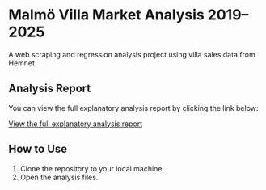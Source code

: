# Malmö Villa Market Analysis 2019–2025
A web scraping and regression analysis project using villa sales data from Hemnet.

##  Analysis Report
You can view the full explanatory analysis report by clicking the link below:

[View the full explanatory analysis report](https://github.com/Bengtegard/malmo-villa-market-2019-25/releases/download/v1.0/explanatory_analysis.html)

## How to Use
1. Clone the repository to your local machine.
2. Open the analysis files.
